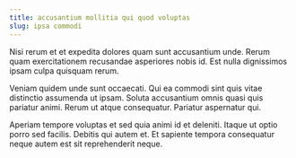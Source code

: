 ```yaml
---
title: accusantium mollitia qui quod voluptas
slug: ipsa commodi
---
```


Nisi rerum et et expedita dolores quam sunt accusantium unde. Rerum quam exercitationem recusandae asperiores nobis id. Est nulla dignissimos ipsam culpa quisquam rerum.

Veniam quidem unde sunt occaecati. Qui ea commodi sint quis vitae distinctio assumenda ut ipsam. Soluta accusantium omnis quasi quis pariatur animi. Rerum ut atque consequatur. Pariatur aspernatur qui.

Aperiam tempore voluptas et sed quia animi id et deleniti. Itaque ut optio porro sed facilis. Debitis qui autem et. Et sapiente tempora consequatur neque autem est sit reprehenderit neque.
